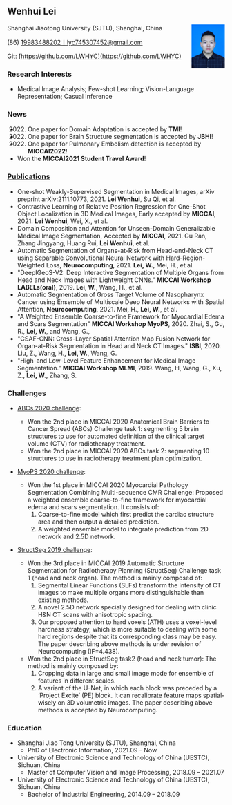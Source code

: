 ## Wenhui Lei
<div  align="center"> 
<img src="./IMG/Photo.jfif" style="zoom:10%" align="right">
</div>
Shanghai Jiaotong University (SJTU), Shanghai, China

(86) 19983488202丨lyc745307452@gmail.com

Git: [https://github.com/LWHYC](https://github.com/LWHYC)

### Research Interests
-	Medical Image Analysis; Few-shot Learning; Vision-Language Representation; Casual Inference
### News
-   2022. One paper for Domain Adaptation is accepted by **TMI**!
-   2022. One paper for Brain Structure segmentation is accepted by **JBHI**!
-   2022. One paper for Pulmonary Embolism detection is accepted by **MICCAI2022**!
-   Won the **MICCAI2021 Student Travel Award**!
### [Publications](https://scholar.google.com/citations?user=kvD7060AAAAJ&hl=zh-CN)
-   One-shot Weakly-Supervised Segmentation in Medical Images, arXiv preprint arXiv:2111.10773, 2021. **Lei Wenhui**, Su Qi, et al.
-	Contrastive Learning of Relative Position Regression for One-Shot Object Localization in 3D Medical Images, Early accepted by **MICCAI**, 2021. **Lei Wenhui**, Wei, X., et al.
-   Domain Composition and Attention for Unseen-Domain Generalizable Medical Image Segmentation, Accepted by **MICCAI**, 2021. Gu Ran, Zhang Jingyang, Huang Rui, **Lei Wenhui**, et al.
-	Automatic Segmentation of Organs-at-Risk from Head-and-Neck CT using Separable Convolutional Neural Network with Hard-Region-Weighted Loss, **Neurocomputing**, 2021. **Lei, W.**, Mei, H., et al.
-	"DeepIGeoS-V2: Deep Interactive Segmentation of Multiple Organs from Head and Neck Images with Lightweight CNNs."  **MICCAI Workshop LABELs(oral)**, 2019. **Lei, W.**, Wang, H., et al.
-   Automatic Segmentation of Gross Target Volume of Nasopharynx Cancer using Ensemble of Multiscale Deep Neural Networks with Spatial Attention, **Neurocomputing**, 2021. Mei, H., **Lei, W.**, et al.
-	"A Weighted Ensemble Coarse-to-fine Framework for Myocardial Edema and Scars Segmentation" **MICCAI Workshop MyoPS**, 2020. Zhai, S., Gu, R., **Lei, W.**, and Wang, G.,
-	"CSAF-CNN: Cross-Layer Spatial Attention Map Fusion Network for Organ-at-Risk Segmentation in Head and Neck CT Images." **ISBI**,  2020. Liu, Z., Wang, H., **Lei, W.**, Wang, G.
-	"High-and Low-Level Feature Enhancement for Medical Image Segmentation." **MICCAI Workshop MLMI**, 2019. Wang, H, Wang, G., Xu, Z., **Lei, W.**, Zhang, S.

### Challenges
- [ABCs 2020 challenge](https://abcs.mgh.harvard.edu/):
    - Won the 2nd place in MICCAI 2020 Anatomical Brain Barriers to Cancer Spread (ABCs) Challenge task 1: segmenting 5 brain structures to use for automated definition of the clinical target volume (CTV) for radiotherapy treatment.
    - Won the 2nd place in MICCAI 2020 ABCs task 2: segmenting 10 structures to use in radiotherapy treatment plan optimization.

- [MyoPS 2020 challenge](http://www.sdspeople.fudan.edu.cn/zhuangxiahai/0/MyoPS20/):
    - Won the 1st place in MICCAI 2020 Myocardial Pathology Segmentation Combining Multi-sequence CMR Challenge: Proposed a weighted ensemble coarse-to-fine framework for myocardial edema and scars segmentation. It consists of:
        1. Coarse-to-fine model which first predict the cardiac structure area and then output a detailed prediction.
        2. A weighted ensemble model to integrate prediction from 2D network and 2.5D network.

- [StructSeg 2019 challenge](http://www.structseg-challenge.org/#/): 
    - Won the 3rd place in MICCAI 2019 Automatic Structure Segmentation for Radiotherapy Planning (StructSeg) Challenge task 1 (head and neck organ). The method is mainly composed of:
      1. Segmental Linear Functions (SLFs) transform the intensity of CT images to make multiple organs more distinguishable than existing methods. 
      2. A novel 2.5D network specially designed for dealing with clinic H&N CT scans with anisotropic spacing. 
      3. Our proposed attention to hard voxels (ATH) uses a voxel-level hardness strategy, which is more suitable to dealing with some hard regions despite that its corresponding class may be easy. 
      The paper describing above methods is under revision of Neurocomputing (IF=4.438).
    - Won the 2nd place in StructSeg task2 (head and neck tumor): The method is mainly composed by: 
      1. Cropping data in large and small image mode for ensemble of features in different scales. 
      2. A variant of the U-Net, in which each block was preceded by a ‘Project Excite’ (PE) block. It can recalibrate feature maps spatial-wisely on 3D volumetric images. 
      The paper describing above methods is accepted by Neurocomputing.



### Education
- Shanghai Jiao Tong University (SJTU), Shanghai, China
    - PhD of Electronic Information, 2021.09 - Now
- University of Electronic Science and Technology of China (UESTC), Sichuan, China
    - Master of Computer Vision and Image Processing, 2018.09 – 2021.07
- University of Electronic Science and Technology of China (UESTC), Sichuan, China
    - Bachelor of Industrial Engineering, 2014.09 – 2018.09


